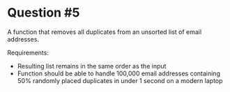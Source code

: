 # Question #5

A function that removes all duplicates from an unsorted list of email addresses.

Requirements:
- Resulting list remains in the same order as the input
- Function should be able to handle 100,000 email addresses containing 50% randomly placed duplicates in under 1 second on a modern laptop
